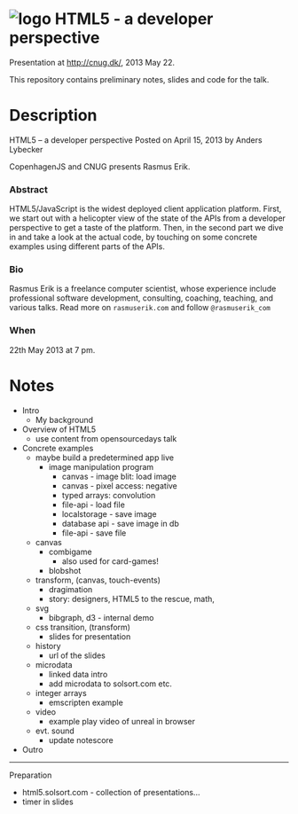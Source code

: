 # ![logo](https://solsort.com/_logo.png) HTML5 - a developer perspective
 
Presentation at http://cnug.dk/, 2013 May 22.

This repository contains preliminary notes, slides and code for the talk.

# Description

HTML5 – a developer perspective
Posted on April 15, 2013 by Anders Lybecker 

CopenhagenJS and CNUG presents Rasmus Erik.

### Abstract

HTML5/JavaScript is the widest deployed client application platform.
First, we start out with a helicopter view of the state of the APIs
from a developer perspective to get a taste of the platform. Then, in
the second part we dive in and take a look at the actual code, by
touching on some concrete examples using different parts of the APIs.

### Bio

Rasmus Erik is a freelance computer scientist, whose experience
include professional software development, consulting, coaching,
teaching, and various talks. Read more on `rasmuserik.com` and follow `@rasmuserik_com`

### When 
22th May 2013 at 7 pm.

# Notes

- Intro
    - My background
- Overview of HTML5
    - use content from opensourcedays talk
- Concrete examples
    - maybe build a predetermined app live
        - image manipulation program
            - canvas - image blit: load image
            - canvas - pixel access: negative
            - typed arrays: convolution
            - file-api - load file
            - localstorage - save image 
            - database api - save image in db
            - file-api - save file
    - canvas
        - combigame
            - also used for card-games!
        - blobshot
    - transform, (canvas, touch-events)
        - dragimation 
        - story: designers, HTML5 to the rescue, math, 
    - svg
        - bibgraph, d3 - internal demo
    - css transition, (transform)
        - slides for presentation
    - history
        - url of the slides
    - microdata
        - linked data intro
        - add microdata to solsort.com etc.
    - integer arrays 
        - emscripten example
    - video 
        - example play video of unreal in browser
    - evt. sound
        - update notescore
- Outro

----

Preparation
- html5.solsort.com - collection of presentations...
- timer in slides
